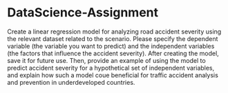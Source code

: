 # DataScience-Assignment

Create a linear regression model for analyzing road accident severity using the relevant dataset related to the scenario. Please specify the dependent variable (the variable you want to predict) and the independent variables (the factors that influence the accident severity). After creating the model, save it for future use. Then, provide an example of using the model to predict accident severity for a hypothetical set of independent variables, and explain how such a model coue beneficial for traffic accident analysis and prevention in underdeveloped countries.
